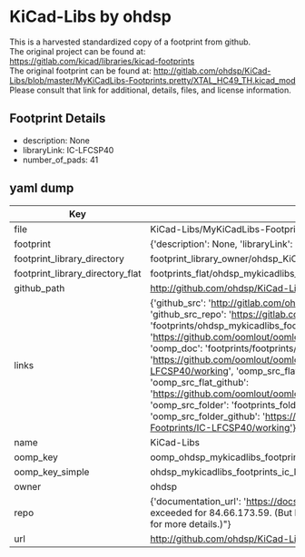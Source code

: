 # KiCad-Libs by ohdsp  
This is a harvested standardized copy of a footprint from github.  
The original project can be found at:  
https://gitlab.com/kicad/libraries/kicad-footprints  
The original footprint can be found at:
http://gitlab.com/ohdsp/KiCad-Libs/blob/master/MyKiCadLibs-Footprints.pretty/XTAL_HC49_TH.kicad_mod
Please consult that link for additional, details, files, and license information.  
## Footprint Details
* description: None  
* libraryLink: IC-LFCSP40  
* number_of_pads: 41  
## yaml dump  
| Key | Value |  
| --- | --- |  
| file | KiCad-Libs/MyKiCadLibs-Footprints.pretty/IC-LFCSP40.kicad_mod |  
| footprint | {'description': None, 'libraryLink': 'IC-LFCSP40', 'number_of_pads': 41} |  
| footprint_library_directory | footprint_library_owner/ohdsp_KiCad-Libs |  
| footprint_library_directory_flat | footprints_flat/ohdsp_mykicadlibs_footprints_ic_lfcsp40/working |  
| github_path | http://github.com/ohdsp/KiCad-Libs/blob/master/MyKiCadLibs-Footprints.pretty/IC-LFCSP40.kicad_mod |  
| links | {'github_src': 'http://gitlab.com/ohdsp/KiCad-Libs/blob/master/MyKiCadLibs-Footprints.pretty/XTAL_HC49_TH.kicad_mod', 'github_src_repo': 'https://gitlab.com/kicad/libraries/kicad-footprints', 'oomp_bot': 'footprints/ohdsp_mykicadlibs_footprints_ic_lfcsp40/working', 'oomp_bot_github': 'https://github.com/oomlout/oomlout_oomp_footprint_bot/tree/main/footprints/ohdsp_mykicadlibs_footprints_ic_lfcsp40/working', 'oomp_doc': 'footprints/footprints/ohdsp/MyKiCadLibs-Footprints/IC-LFCSP40/working/', 'oomp_doc_github': 'https://github.com/oomlout/oomlout_oomp_footprint_doc/tree/main/footprints/footprints/ohdsp/MyKiCadLibs-Footprints/IC-LFCSP40/working', 'oomp_src_flat': 'footprints_flat/footprints_flat/ohdsp_mykicadlibs_footprints_ic_lfcsp40/working', 'oomp_src_flat_github': 'https://github.com/oomlout/oomlout_oomp_footprint_src/tree/main/footprints_flat/ohdsp_mykicadlibs_footprints_ic_lfcsp40/working', 'oomp_src_folder': 'footprints_folder/footprints_folder/ohdsp/MyKiCadLibs-Footprints/IC-LFCSP40/working', 'oomp_src_folder_github': 'https://github.com/oomlout/oomlout_oomp_footprint_src/tree/main/footprints_folder/ohdsp/MyKiCadLibs-Footprints/IC-LFCSP40/working'} |  
| name | KiCad-Libs |  
| oomp_key | oomp_ohdsp_mykicadlibs_footprints_ic_lfcsp40 |  
| oomp_key_simple | ohdsp_mykicadlibs_footprints_ic_lfcsp40 |  
| owner | ohdsp |  
| repo | {'documentation_url': 'https://docs.github.com/rest/overview/resources-in-the-rest-api#rate-limiting', 'message': "API rate limit exceeded for 84.66.173.59. (But here's the good news: Authenticated requests get a higher rate limit. Check out the documentation for more details.)"} |  
| url | http://github.com/ohdsp/KiCad-Libs |  

